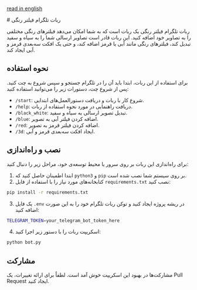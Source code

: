 [read in english](README.en.md)
<div dir='ltr'>
# ربات تلگرام فیلتر رنگی

ربات تلگرام فیلتر رنگی یک ربات است که به شما امکان می‌دهد فیلترهای رنگی مختلفی را به تصاویر خود اضافه کنید. این ربات قادر است تصاویر ارسالی شما را به سیاه و سفید تبدیل کند، فیلترهای رنگی مانند آبی یا قرمز اضافه کند، و حتی یک افکت سه‌بعدی قرمز و آبی ایجاد کند.

## نحوه استفاده

برای استفاده از این ربات، ابتدا باید آن را در تلگرام جستجو و سپس شروع به چت کنید. پس از شروع چت، دستورات زیر را می‌توانید استفاده کنید:

- `/start`: شروع کار با ربات و دریافت دستورالعمل‌های ابتدایی.
- `/help`: دریافت راهنمایی در مورد نحوه استفاده از ربات.
- `/black_white`: تبدیل تصویر ارسالی به سیاه و سفید.
- `/blue`: اضافه کردن فیلتر آبی به تصویر.
- `/red`: اضافه کردن فیلتر قرمز به تصویر.
- `/3d`: ایجاد افکت سه‌بعدی قرمز و آبی.

## نصب و راه‌اندازی

برای راه‌اندازی این ربات بر روی سرور یا محیط توسعه‌ی خود، مراحل زیر را دنبال کنید:

1. ابتدا اطمینان حاصل کنید که `python3` و `pip` بر روی سیستم شما نصب شده است.
2. کتابخانه‌های مورد نیاز را با استفاده از فایل `requirements.txt` نصب کنید:

```bash
pip install -r requirements.txt
```
3. یک فایل `.env` در ریشه پروژه ایجاد کنید و توکن ربات تلگرام خود را به این صورت اضافه کنید:

```bash
TELEGRAM_TOKEN=your_telegram_bot_token_here
```
4. اسکریپت ربات را با دستور زیر اجرا کنید:

```bash
python bot.py
```

## مشارکت

مشارکت‌ها در بهبود این اسکریپت خوش آمد است. لطفاً برای ارائه تغییرات، یک Pull Request ایجاد کنید.

</div>
